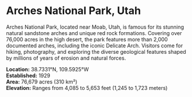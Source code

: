 # Arches National Park, Utah

Arches National Park, located near Moab, Utah, is famous for its stunning natural sandstone arches and unique red rock formations. Covering over 76,000 acres in the high desert, the park features more than 2,000 documented arches, including the iconic Delicate Arch. Visitors come for hiking, photography, and exploring the diverse geological features shaped by millions of years of erosion and natural forces.

**Location:** 38.7331°N, 109.5925°W  
**Established:** 1929  
**Area:** 76,679 acres (310 km²)  
**Elevation:** Ranges from 4,085 to 5,653 feet (1,245 to 1,723 meters)
